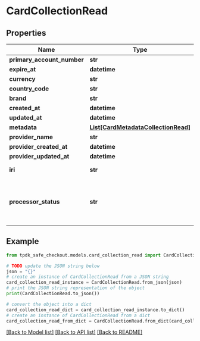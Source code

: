 # CardCollectionRead



## Properties

Name | Type | Description | Notes
------------ | ------------- | ------------- | -------------
**primary_account_number** | **str** |  | [optional] 
**expire_at** | **datetime** |  | 
**currency** | **str** |  | [optional] 
**country_code** | **str** |  | [optional] 
**brand** | **str** |  | [optional] 
**created_at** | **datetime** |  | 
**updated_at** | **datetime** |  | 
**metadata** | [**List[CardMetadataCollectionRead]**](CardMetadataCollectionRead.md) |  | [optional] 
**provider_name** | **str** |  | [optional] 
**provider_created_at** | **datetime** |  | [optional] 
**provider_updated_at** | **datetime** |  | [optional] 
**iri** | **str** |  | [optional] [readonly] 
**processor_status** | **str** | Automagically infer on what state the entity is at the Payment Processor. | [optional] [readonly] 

## Example

```python
from tpdk_safe_checkout.models.card_collection_read import CardCollectionRead

# TODO update the JSON string below
json = "{}"
# create an instance of CardCollectionRead from a JSON string
card_collection_read_instance = CardCollectionRead.from_json(json)
# print the JSON string representation of the object
print(CardCollectionRead.to_json())

# convert the object into a dict
card_collection_read_dict = card_collection_read_instance.to_dict()
# create an instance of CardCollectionRead from a dict
card_collection_read_from_dict = CardCollectionRead.from_dict(card_collection_read_dict)
```
[[Back to Model list]](../README.md#documentation-for-models) [[Back to API list]](../README.md#documentation-for-api-endpoints) [[Back to README]](../README.md)


